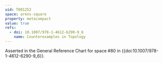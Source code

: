 ```yaml
---
uid: T001252
space: arens-square
property: metacompact
value: true
refs:
  - doi: 10.1007/978-1-4612-6290-9_6
    name: Counterexamples in Topology
---
```

Asserted in the General Reference Chart for space #80 in
{{doi:10.1007/978-1-4612-6290-9_6}}.
